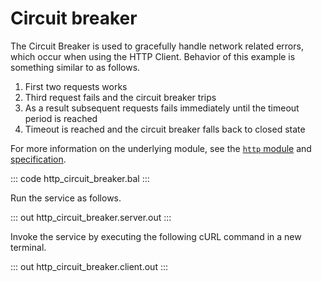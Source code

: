 # Circuit breaker

The Circuit Breaker is used to gracefully handle network related errors, which occur when using the HTTP Client. Behavior of this example is something similar to as follows.

1. First two requests works
2. Third request fails and the circuit breaker trips
3. As a result subsequent requests fails immediately until the timeout period is reached
4. Timeout is reached and the circuit breaker falls back to closed state

For more information on the underlying module, see the [`http` module](https://lib.ballerina.io/ballerina/http/latest/)
and [specification](https://ballerina.io/spec/http/#2415-circuit-breaker).

::: code http_circuit_breaker.bal :::

Run the service as follows.

::: out http_circuit_breaker.server.out :::

Invoke the service by executing the following cURL command in a new terminal.

::: out http_circuit_breaker.client.out :::
